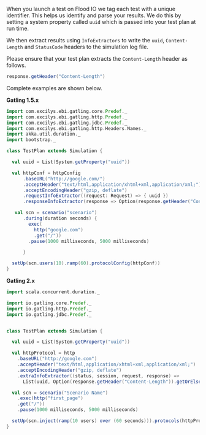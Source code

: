 When you launch a test on Flood IO we tag each test with a unique identifier. This helps us identify and parse your results. We do this by setting a system property called `uuid` which is passed into your test plan at run time.

We then extract results using `InfoExtractors` to write the `uuid`, `Content-Length` and `StatusCode` headers to the simulation log file.

Please ensure that your test plan extracts the `Content-Length` header as follows.

```scala
response.getHeader("Content-Length")
```

Complete examples are shown below.

__Gatling 1.5.x__
```scala
import com.excilys.ebi.gatling.core.Predef._
import com.excilys.ebi.gatling.http.Predef._
import com.excilys.ebi.gatling.jdbc.Predef._
import com.excilys.ebi.gatling.http.Headers.Names._
import akka.util.duration._
import bootstrap._

class TestPlan extends Simulation {

  val uuid = List(System.getProperty("uuid"))

  val httpConf = httpConfig
      .baseURL("http://google.com/")
      .acceptHeader("text/html,application/xhtml+xml,application/xml;")
      .acceptEncodingHeader("gzip, deflate")
      .requestInfoExtractor((request: Request) => { uuid })
      .responseInfoExtractor(response => Option(response.getHeader("Content-Length")).getOrElse("0") :: List(response.getStatusCode.toString))

   val scn = scenario("scenario")
      .during(duration seconds) {
        exec(
          http("google.com")
          .get("/"))
        .pause(1000 milliseconds, 5000 milliseconds)

      }

  setUp(scn.users(10).ramp(60).protocolConfig(httpConf))
}
```

__Gatling 2.x__
```scala
import scala.concurrent.duration._

import io.gatling.core.Predef._
import io.gatling.http.Predef._
import io.gatling.jdbc.Predef._


class TestPlan extends Simulation {

  val uuid = List(System.getProperty("uuid"))

  val httpProtocol = http
    .baseURL("http://google.com")
    .acceptHeader("text/html,application/xhtml+xml,application/xml;")
    .acceptEncodingHeader("gzip, deflate")
    .extraInfoExtractor((status, session, request, response) =>
      List(uuid, Option(response.getHeader("Content-Length")).getOrElse("0"), response.getStatusCode.toString))

  val scn = scenario("Scenario Name")
    .exec(http("first_page")
    .get("/"))
    .pause(1000 milliseconds, 5000 milliseconds)

  setUp(scn.inject(ramp(10 users) over (60 seconds))).protocols(httpProtocol)
}
```